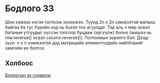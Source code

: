 # Бодлого 33
Шон хэмээх нэгэн тоглоом зохиожээ. Түүнд 2n x 2n хэмжээтэй матриц байгаа ба тус бүрийн нүд нь бүхэл тоо агуулдаг. Тэр аль ч мөр эсвэл баганын утгуудыг хүссэн тоогоор буцааж (эргүүлж) болно (жишээ нь row.reverse() эсвэл column.reverse()).
Тоглоомын зорилго бол:
Дээд-зүүн  n x n хэмжээтэй дэд матрицийн элементүүдийн нийлбэрийг хамгийн их болгох.

## Холбоос
[Бодлогын эх сурвалж](https://www.hackerrank.com/challenges/flipping-the-matrix/problem?isFullScreen=true)